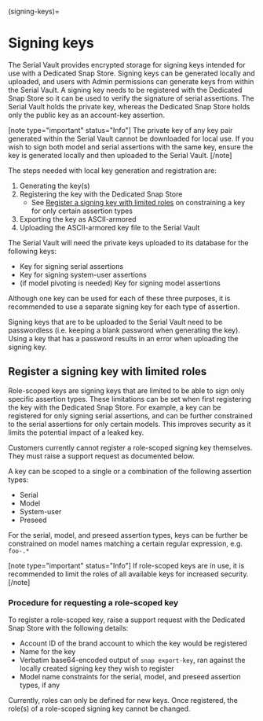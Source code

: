 (signing-keys)=
# Signing keys

The Serial Vault provides encrypted storage for signing keys intended for use with a Dedicated Snap Store. Signing keys can be generated locally and uploaded, and users with Admin permissions can generate keys from within the Serial Vault. A signing key needs to be registered with the Dedicated Snap Store so it can be used to verify the signature of serial assertions. The Serial Vault holds the private key, whereas the Dedicated Snap Store holds only the public key as an account-key assertion.

[note type="important" status="Info"]
The private key of any key pair generated within the Serial Vault cannot be downloaded for local use.  If you wish to sign both model and serial assertions with the same key, ensure the key is generated locally and then uploaded to the Serial Vault.
[/note]

The steps needed with local key generation and registration are:

1. Generating the key(s)
2. Registering the key with the Dedicated Snap Store
    * See [Register a signing key with limited roles](#heading--key-roles) on constraining a key for only certain assertion types
3. Exporting the key as ASCII-armored
4. Uploading the ASCII-armored key file to the Serial Vault

The Serial Vault will need the private keys uploaded to its database for the following keys:

* Key for signing serial assertions
* Key for signing system-user assertions
* (if model pivoting is needed) Key for signing model assertions

Although one key can be used for each of these three purposes, it is recommended to use a separate signing key for each type of assertion.

Signing keys that are to be uploaded to the Serial Vault need to be passwordless (i.e. keeping a blank password when generating the key). Using a key that has a password results in an error when uploading the signing key.

<h2 id='heading--key-roles'>Register a signing key with limited roles</h2>

Role-scoped keys are signing keys that are limited to be able to sign only specific assertion types. These limitations can be set when first registering the key with the Dedicated Snap Store. For example, a key can be registered for only signing serial assertions, and can be further constrained to the serial assertions for only certain models. This improves security as it limits the potential impact of a leaked key.

Customers currently cannot register a role-scoped signing key themselves. They must raise a support request as documented below.

A key can be scoped to a single or a combination of the following assertion types:
* Serial
* Model
* System-user
* Preseed

For the serial, model, and preseed assertion types, keys can be further be constrained on model names matching a certain regular expression, e.g. `foo-.*`

[note type="important" status="Info"]
If role-scoped keys are in use, it is recommended to limit the roles of all available keys for increased security.
[/note]

<h3 id='heading--role-scoped-key-instructions'>Procedure for requesting a role-scoped key</h3>

To register a role-scoped key, raise a support request with the Dedicated Snap Store with the following details:

* Account ID of the brand account to which the key would be registered
* Name for the key
* Verbatim base64-encoded output of `snap export-key`, ran against the locally created signing key they wish to register
* Model name constraints for the serial, model, and preseed assertion types, if any

Currently, roles can only be defined for new keys. Once registered, the role(s) of a role-scoped signing key cannot be changed.
